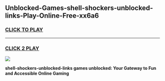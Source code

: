 
## Unblocked-Games-shell-shockers-unblocked-links-Play-Online-Free-xx6a6
<h3>
<a href="https://premium76.site?title=shell-shockers-unblocked-links&ref=26A">CLICK TO PLAY</a></h3>
<hr>

<h3>
<a href="https://premium76.site?title=shell-shockers-unblocked-links&ref=26A">CLICK 2 PLAY</a>
  
</h3>

<a href="https://premium76.site?title=shell-shockers-unblocked-links&ref=26A"><img src="https://clearcache.store/games.png"></a>


**shell-shockers-unblocked-links games unblocked: Your Gateway to Fun and Accessible Online Gaming**
